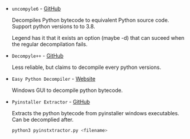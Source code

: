 
* `uncompyle6` - [GitHub](https://github\.com/rocky/python-uncompyle6/)

	Decompiles Python bytecode to equivalent Python source code. Support python versions to to 3.8.

	Legend has it that it exists an option (maybe -d) that can suceed when the regular decompilation fails.

* `Decompyle++` - [GitHub](https://github.com/zrax/pycdc)

	Less reliable, but claims to decompile every python versions.

* `Easy Python Decompiler` - [Website](https://sourceforge.net/projects/easypythondecompiler/)

	Windows GUI to decompile python bytecode.

* `Pyinstaller Extractor` - [GitHub](https://github.com/extremecoders-re/pyinstxtractor)

	Extracts the python bytecode from pyinstaller windows executables. Can be decomplied  after.

	```bash
	python3 pyinstxtractor.py <filename>
	```